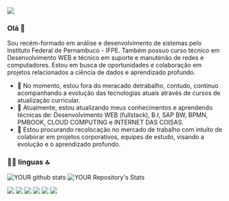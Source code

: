 <img src="https://avatars.githubusercontent.com/u/7808409?s=60&v=4">

### Olá 👋
Sou recém-formado em análise e desenvolvimento de sistemas pelo Instituto Federal de Pernambuco - IFPE. Também possuo curso técnico em Desenvolvimento WEB e técnico em suporte e manutenão de redes e computadores. Estou em busca de oportunidades e colaboração em projetos relacionados a ciência de dados e aprendizado profundo.
- 🔭 No momento, estou fora do meracado detrabalho, contudo, continuo acompanhando a evolução das tecnologias atuais através de cursos de atualização curricular.
- 🌱 Atualmente, estou atualizando meus conhecimentos e aprendendo técnicas de: Desenvolvimento WEB (fullstack), B.I, SAP BW, BPMN, PMBOOK, CLOUD COMPUTING e INTERNET DAS COISAS.
- 🤝 Estou procurando recolocação no mercado de trabalho com intuíto de colaborar em projetos corporativos, equipes de estudo, visando a evolução e o aprendizado profundo.

### 👩‍💻 línguas 🔝
![YOUR github stats](https://github-readme-stats.vercel.app/api?username=edsonpatriccio&theme=blue-green)
![YOUR Repository's Stats](https://github-readme-stats.vercel.app/api/top-langs/?username=edsonpatriccio&theme=blue-green)

[<img src="https://img.shields.io/badge/twitter-%231DA1F2.svg?&style=for-the-badge&logo=twitter&logoColor=white" />](https://twitter.com/#) [<img src="https://img.shields.io/badge/medium-%2312100E.svg?&style=for-the-badge&logo=medium&logoColor=white" />](https://medium.com/#)  [<img src="https://img.shields.io/badge/linkedin-%230077B5.svg?&style=for-the-badge&logo=linkedin&logoColor=white" />](https://www.linkedin.com/in/edsonpatriccio/) [<img src = "https://img.shields.io/badge/instagram-%23E4405F.svg?&style=for-the-badge&logo=instagram&logoColor=white" />](https://www.instagram.com/#/) [<img src = "https://img.shields.io/badge/facebook-%231877F2.svg?&style=for-the-badge&logo=facebook&logoColor=white" />](https://www.facebook.com/#) [<img src = "https://img.shields.io/badge/Gmail-D14836?style=for-the-badge&logo=gmail&logoColor=white" >](https://accounts.google.com/signin/#)
